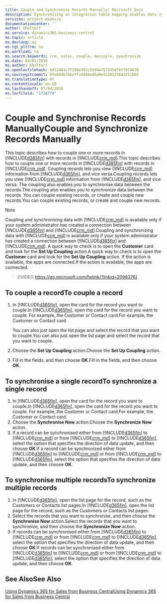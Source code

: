 ```yaml
---
title: Couple and Synchronise Records Manually| Microsoft Docs
description: Synchronising an integration table mapping enables data syncing in all records in a table in Business Central and Dynamics 365 for Sales entity that are coupled.
services: project-madeira
documentationcenter: ''
author: bholtorf
ms.service: dynamics365-business-central
ms.topic: article
ms.devlang: na
ms.tgt_pltfrm: na
ms.workload: na
ms.search.keywords: crm, sales, couple, decouple, synchronize
ms.date: 04/01/2019
ms.author: bholtorf
ms.openlocfilehash: 6d1248ac77208e382c5594af57335df6ff824630
ms.sourcegitcommit: 8fe694b7bbe7fc0456ed5a9e42291218d2251b05
ms.translationtype: HT
ms.contentlocale: en-GB
ms.lasthandoff: 07/04/2019
ms.locfileid: "1726774"
---
```

# <a name="couple-and-synchronize-records-manually"></a><span data-ttu-id="efe5a-103">Couple and Synchronise Records Manually</span><span class="sxs-lookup"><span data-stu-id="efe5a-103">Couple and Synchronize Records Manually</span></span>
<span data-ttu-id="efe5a-104">This topic describes how to couple one or more records in [!INCLUDE[d365fin](includes/d365fin_md.md)] with records in [!INCLUDE[crm_md](includes/crm_md.md)].</span><span class="sxs-lookup"><span data-stu-id="efe5a-104">This topic describes how to couple one or more records in [!INCLUDE[d365fin](includes/d365fin_md.md)] with records in [!INCLUDE[crm_md](includes/crm_md.md)].</span></span> <span data-ttu-id="efe5a-105">Coupling records lets you view [!INCLUDE[crm_md](includes/crm_md.md)] information from [!INCLUDE[d365fin](includes/d365fin_md.md)], and vice versa.</span><span class="sxs-lookup"><span data-stu-id="efe5a-105">Coupling records lets you view [!INCLUDE[crm_md](includes/crm_md.md)] information from [!INCLUDE[d365fin](includes/d365fin_md.md)], and vice versa.</span></span> <span data-ttu-id="efe5a-106">The coupling also enables you to synchronise data between the records.</span><span class="sxs-lookup"><span data-stu-id="efe5a-106">The coupling also enables you to synchronize data between the records.</span></span> <span data-ttu-id="efe5a-107">You can couple existing records, or create and couple new records.</span><span class="sxs-lookup"><span data-stu-id="efe5a-107">You can couple existing records, or create and couple new records.</span></span>

> [!Note]
> <span data-ttu-id="efe5a-108">Coupling and synchronising data with [!INCLUDE[crm_md](includes/crm_md.md)] is available only if your system administrator has created a connection between [!INCLUDE[d365fin](includes/d365fin_md.md)] and [!INCLUDE[crm_md](includes/crm_md.md)].</span><span class="sxs-lookup"><span data-stu-id="efe5a-108">Coupling and synchronizing data with [!INCLUDE[crm_md](includes/crm_md.md)] is available only if your system administrator has created a connection between [!INCLUDE[d365fin](includes/d365fin_md.md)] and [!INCLUDE[crm_md](includes/crm_md.md)].</span></span> <span data-ttu-id="efe5a-109">A quick way to check is to open the **Customer** card and look for the **Set Up Coupling** action.</span><span class="sxs-lookup"><span data-stu-id="efe5a-109">A quick way to check is to open the **Customer** card and look for the **Set Up Coupling** action.</span></span> <span data-ttu-id="efe5a-110">If the action is available, the apps are connected.</span><span class="sxs-lookup"><span data-stu-id="efe5a-110">If the action is available, the apps are connected.</span></span>   

> [!VIDEO https://go.microsoft.com/fwlink/?linkid=2098376]

## <a name="to-couple-a-record"></a><span data-ttu-id="efe5a-111">To couple a record</span><span class="sxs-lookup"><span data-stu-id="efe5a-111">To couple a record</span></span>  
1.  <span data-ttu-id="efe5a-112">In [!INCLUDE[d365fin](includes/d365fin_md.md)], open the card for the record you want to couple.</span><span class="sxs-lookup"><span data-stu-id="efe5a-112">In [!INCLUDE[d365fin](includes/d365fin_md.md)], open the card for the record you want to couple.</span></span> <span data-ttu-id="efe5a-113">For example, the Customer or Contact card.</span><span class="sxs-lookup"><span data-stu-id="efe5a-113">For example, the Customer or Contact card.</span></span>  

    <span data-ttu-id="efe5a-114">You can also just open the list page and select the record that you want to couple.</span><span class="sxs-lookup"><span data-stu-id="efe5a-114">You can also just open the list page and select the record that you want to couple.</span></span>  

2.  <span data-ttu-id="efe5a-115">Choose the **Set Up Coupling** action.</span><span class="sxs-lookup"><span data-stu-id="efe5a-115">Choose the **Set Up Coupling** action.</span></span>  
3.  <span data-ttu-id="efe5a-116">Fill in the fields, and then choose **OK**.</span><span class="sxs-lookup"><span data-stu-id="efe5a-116">Fill in the fields, and then choose **OK**.</span></span>  

## <a name="to-synchronize-a-single-record"></a><span data-ttu-id="efe5a-117">To synchronise a single record</span><span class="sxs-lookup"><span data-stu-id="efe5a-117">To synchronize a single record</span></span>  
1.  <span data-ttu-id="efe5a-118">In [!INCLUDE[d365fin](includes/d365fin_md.md)], open the card for the record you want to couple.</span><span class="sxs-lookup"><span data-stu-id="efe5a-118">In [!INCLUDE[d365fin](includes/d365fin_md.md)], open the card for the record you want to couple.</span></span> <span data-ttu-id="efe5a-119">For example, the Customer or Contact card.</span><span class="sxs-lookup"><span data-stu-id="efe5a-119">For example, the Customer or Contact card.</span></span>  
2.  <span data-ttu-id="efe5a-120">Choose the **Synchronise Now** action.</span><span class="sxs-lookup"><span data-stu-id="efe5a-120">Choose the **Synchronize Now** action.</span></span>  
3.  <span data-ttu-id="efe5a-121">If a record can be synchronised either from [!INCLUDE[d365fin](includes/d365fin_md.md)] to [!INCLUDE[crm_md](includes/crm_md.md)] or from [!INCLUDE[crm_md](includes/crm_md.md)] to [!INCLUDE[d365fin](includes/d365fin_md.md)], select the option that specifies the direction of data update, and then choose **OK**.</span><span class="sxs-lookup"><span data-stu-id="efe5a-121">If a record can be synchronized either from [!INCLUDE[d365fin](includes/d365fin_md.md)] to [!INCLUDE[crm_md](includes/crm_md.md)] or from [!INCLUDE[crm_md](includes/crm_md.md)] to [!INCLUDE[d365fin](includes/d365fin_md.md)], select the option that specifies the direction of data update, and then choose **OK**.</span></span>  

## <a name="to-synchronize-multiple-records"></a><span data-ttu-id="efe5a-122">To synchronise multiple records</span><span class="sxs-lookup"><span data-stu-id="efe5a-122">To synchronize multiple records</span></span>  
1.  <span data-ttu-id="efe5a-123">In [!INCLUDE[d365fin](includes/d365fin_md.md)], open the list page for the record, such as the Customers or Contacts list pages.</span><span class="sxs-lookup"><span data-stu-id="efe5a-123">In [!INCLUDE[d365fin](includes/d365fin_md.md)], open the list page for the record, such as the Customers or Contacts list pages.</span></span>  
2.  <span data-ttu-id="efe5a-124">Select the records that you want to synchronise, and then choose the **Synchronise Now** action.</span><span class="sxs-lookup"><span data-stu-id="efe5a-124">Select the records that you want to synchronize, and then choose the **Synchronize Now** action.</span></span>  
3.  <span data-ttu-id="efe5a-125">If records can be synchronised either from [!INCLUDE[d365fin](includes/d365fin_md.md)] to [!INCLUDE[crm_md](includes/crm_md.md)] or from [!INCLUDE[crm_md](includes/crm_md.md)] to [!INCLUDE[d365fin](includes/d365fin_md.md)], select the option that specifies the direction of data update, and then choose **OK**.</span><span class="sxs-lookup"><span data-stu-id="efe5a-125">If records can be synchronized either from [!INCLUDE[d365fin](includes/d365fin_md.md)] to [!INCLUDE[crm_md](includes/crm_md.md)] or from [!INCLUDE[crm_md](includes/crm_md.md)] to [!INCLUDE[d365fin](includes/d365fin_md.md)], select the option that specifies the direction of data update, and then choose **OK**.</span></span>  

## <a name="see-also"></a><span data-ttu-id="efe5a-126">See Also</span><span class="sxs-lookup"><span data-stu-id="efe5a-126">See Also</span></span>  
[<span data-ttu-id="efe5a-127">Using Dynamics 365 for Sales from Business Central</span><span class="sxs-lookup"><span data-stu-id="efe5a-127">Using Dynamics 365 for Sales from Business Central</span></span>](marketing-integrate-dynamicscrm.md)
